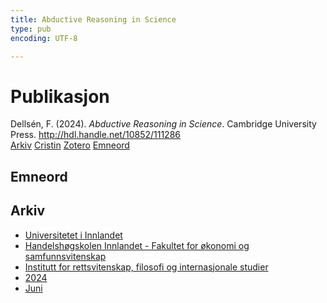 ```yaml
---
title: Abductive Reasoning in Science
type: pub
encoding: UTF-8

---
```

<h1>Publikasjon</h1>
<article id="csl-bib-container-DUX9U8CE" class="csl-bib-container">
  <div class="csl-bib-body"> <div class="csl-entry">Dellsén, F. (2024). <i>Abductive Reasoning in Science</i>. Cambridge University Press. <a href="http://hdl.handle.net/10852/111286">http://hdl.handle.net/10852/111286</a></div> </div>
  <div class="csl-bib-buttons">
    <a href="#taxonomy-article-DUX9U8CE" alt="archive" class="csl-bib-button">Arkiv</a>
    <a href="https://app.cristin.no/results/show.jsf?id=2273540" alt="Cristin" class="csl-bib-button">Cristin</a>
    <a href="http://zotero.org/groups/5881554/items/DUX9U8CE" alt="Zotero" class="csl-bib-button">Zotero</a>
    <a href="#keywords-article-DUX9U8CE" alt="keywords" class="csl-bib-button">Emneord</a>
  </div>
  <div id="csl-bib-meta-container-DUX9U8CE"></div>
</article>
<div id="csl-bib-meta-DUX9U8CE" class="csl-bib-meta">
  <article id="keywords-article-DUX9U8CE" class="keywords-article">
    <h1>Emneord</h1>
    
  </article>
  <article id="taxonomy-article-DUX9U8CE" class="taxonomy-article">
    <h1>Arkiv</h1>
    <ul>
      <li>
        <a href="/nn/archive/?key=3DCRN523">Universitetet i Innlandet</a>
      </li>
      <li>
        <a href="/nn/archive/?key=DU8Q9LN9">Handelshøgskolen Innlandet - Fakultet for økonomi og samfunnsvitenskap</a>
      </li>
      <li>
        <a href="/nn/archive/?key=ITYAG68H">Institutt for rettsvitenskap, filosofi og internasjonale studier</a>
      </li>
      <li>
        <a href="/nn/archive/?key=KVIAK4ZQ">2024</a>
      </li>
      <li>
        <a href="/nn/archive/?key=GIJXEQ92">Juni</a>
      </li>
    </ul>
  </article>
</div>
